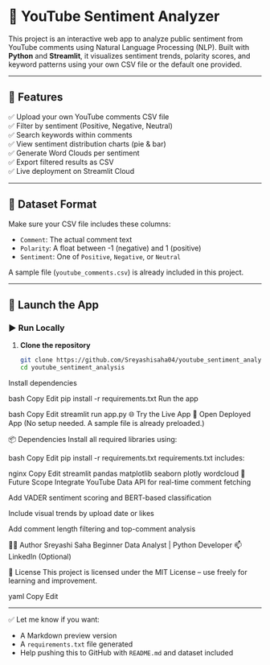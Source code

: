 # 🎥 YouTube Sentiment Analyzer

This project is an interactive web app to analyze public sentiment from YouTube comments using Natural Language Processing (NLP). Built with **Python** and **Streamlit**, it visualizes sentiment trends, polarity scores, and keyword patterns using your own CSV file or the default one provided.

---

## 📌 Features

✅ Upload your own YouTube comments CSV file  
✅ Filter by sentiment (Positive, Negative, Neutral)  
✅ Search keywords within comments  
✅ View sentiment distribution charts (pie & bar)  
✅ Generate Word Clouds per sentiment  
✅ Export filtered results as CSV  
✅ Live deployment on Streamlit Cloud

---

## 📁 Dataset Format

Make sure your CSV file includes these columns:

- `Comment`: The actual comment text
- `Polarity`: A float between -1 (negative) and 1 (positive)
- `Sentiment`: One of `Positive`, `Negative`, or `Neutral`

A sample file (`youtube_comments.csv`) is already included in this project.

---

## 🚀 Launch the App

### ▶️ Run Locally

1. **Clone the repository**
   ```bash
   git clone https://github.com/Sreyashisaha04/youtube_sentiment_analysis.git
   cd youtube_sentiment_analysis
Install dependencies

bash
Copy
Edit
pip install -r requirements.txt
Run the app

bash
Copy
Edit
streamlit run app.py
🌐 Try the Live App
🔗 Open Deployed App
(No setup needed. A sample file is already preloaded.)

📦 Dependencies
Install all required libraries using:

bash
Copy
Edit
pip install -r requirements.txt
requirements.txt includes:

nginx
Copy
Edit
streamlit
pandas
matplotlib
seaborn
plotly
wordcloud
🧠 Future Scope
Integrate YouTube Data API for real-time comment fetching

Add VADER sentiment scoring and BERT-based classification

Include visual trends by upload date or likes

Add comment length filtering and top-comment analysis

👩‍💻 Author
Sreyashi Saha
Beginner Data Analyst | Python Developer
📫 LinkedIn (Optional)

📄 License
This project is licensed under the MIT License – use freely for learning and improvement.

yaml
Copy
Edit

---

✅ Let me know if you want:
- A Markdown preview version
- A `requirements.txt` file generated
- Help pushing this to GitHub with `README.md` and dataset included
